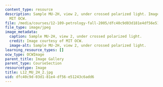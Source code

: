 ```yaml
---
content_type: resource
description: Sample MU-2H, view 2, under crossed polarized light. Image courtesy of
  MIT OCW.
file: /media/courses/12-109-petrology-fall-2005/dfc40c9d03d181e4df56e51243c6add6_L12_MU_2H_2.jpg
file_type: image/jpeg
image_metadata:
  caption: Sample MU-2H, view 2, under crossed polarized light.
  credit: Image courtesy of MIT OCW.
  image-alt: Sample MU-2H, view 2, under crossed polarized light.
learning_resource_types: []
ocw_type: OCWImage
parent_title: Image Gallery
parent_type: CourseSection
resourcetype: Image
title: L12_MU_2H_2.jpg
uid: dfc40c9d-03d1-81e4-df56-e51243c6add6
---
```

